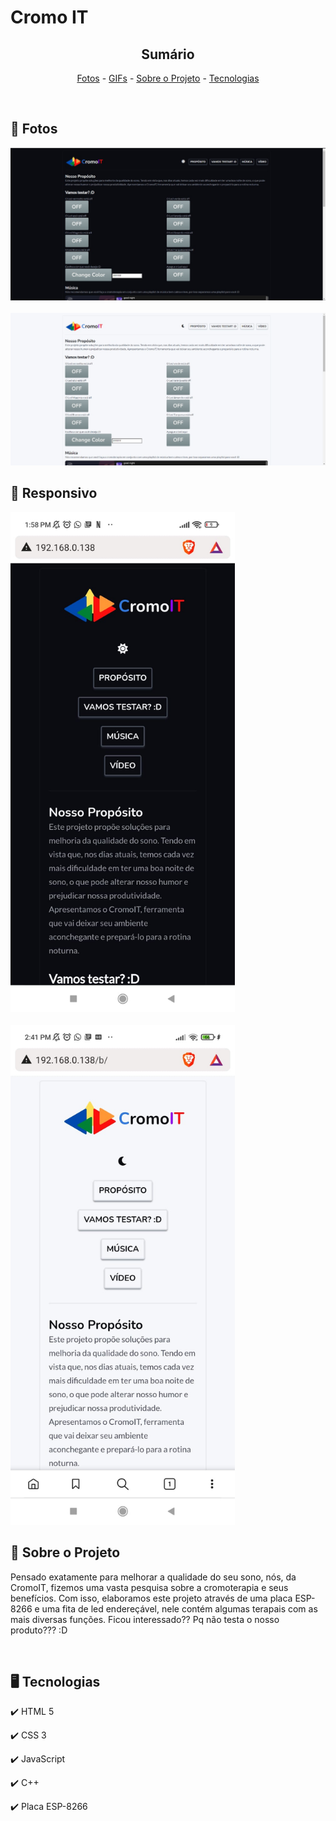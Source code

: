 <h1>Cromo IT</h1>

<!-- LINKS -->
<div align="center">
 
 <h2> Sumário</h2>
 
 <a href="#fotos">Fotos</a> - 
  <a href="#GIFs">GIFs</a> - 
  <a href="#sobre">Sobre o Projeto</a> - 
  <a href="#tec">Tecnologias</a>
</div>
<br>

<!-- FOTOS -->
<div id="fotos">
    <h2> 📸 Fotos </h2>
        <img src="./Images/PC.jpeg">
        <br><br>
        <img src="./Images/PcBranco.jpeg">
       
 <h2> 📱 Responsivo </h2>
        <img src="./Images/Responsivo.jpeg" height="800px">
        <br><br>
        <img src="./Images/Responsivo1.jpeg" height="800px">
        

 </div>

<!-- SOBRE -->
<div id="sobre">
    <h2> 📝 Sobre o Projeto </h2> 
    <p> Pensado exatamente para melhorar a qualidade do seu sono, nós, da CromoIT, fizemos uma vasta pesquisa sobre a cromoterapia e seus benefícios.
        Com isso, elaboramos este projeto através de uma placa ESP-8266 e uma fita de led endereçável, nele contém algumas terapais com as mais diversas
        funções. Ficou  interessado?? Pq não testa o nosso produto??? :D</p>
 
</div>
<br>

<!-- TECNOLOGIAS -->
<div id="tec">

<h2> 🖥️ Tecnologias</h2>
    <p> ✔️ HTML 5 </p>
    <p> ✔️ CSS 3 </p>
    <p> ✔️ JavaScript </p>
    <p> ✔️ C++ </p>
    <p> ✔️ Placa ESP-8266</p>
</div>
